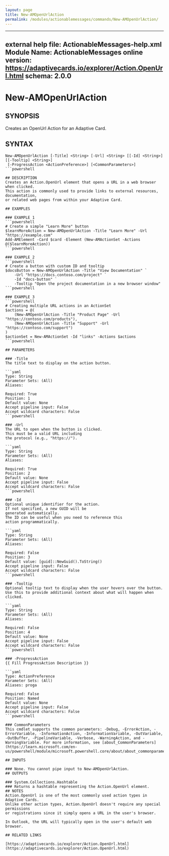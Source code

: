 ```yaml
---
layout: page
title: New-AMOpenUrlAction
permalink: /modules/actionablemessages/commands/New-AMOpenUrlAction/
---
```


---
external help file: ActionableMessages-help.xml
Module Name: ActionableMessages
online version: https://adaptivecards.io/explorer/Action.OpenUrl.html
schema: 2.0.0
---

# New-AMOpenUrlAction

## SYNOPSIS
Creates an OpenUrl Action for an Adaptive Card.

## SYNTAX

```
New-AMOpenUrlAction [-Title] <String> [-Url] <String> [[-Id] <String>] [[-Tooltip] <String>]
 [-ProgressAction <ActionPreference>] [<CommonParameters>]
```powershell

## DESCRIPTION
Creates an Action.OpenUrl element that opens a URL in a web browser when clicked.
This action is commonly used to provide links to external resources, documentation,
or related web pages from within your Adaptive Card.

## EXAMPLES

### EXAMPLE 1
```powershell
# Create a simple "Learn More" button
$learnMoreAction = New-AMOpenUrlAction -Title "Learn More" -Url "https://example.com"
Add-AMElement -Card $card -Element (New-AMActionSet -Actions @($learnMoreAction))
```powershell

### EXAMPLE 2
```powershell
# Create a button with custom ID and tooltip
$docsButton = New-AMOpenUrlAction -Title "View Documentation" `
    -Url "https://docs.contoso.com/project" `
    -Id "docs-button" `
    -Tooltip "Open the project documentation in a new browser window"
```powershell

### EXAMPLE 3
```powershell
# Creating multiple URL actions in an ActionSet
$actions = @(
    (New-AMOpenUrlAction -Title "Product Page" -Url "https://contoso.com/products"),
    (New-AMOpenUrlAction -Title "Support" -Url "https://contoso.com/support")
)
$actionSet = New-AMActionSet -Id "links" -Actions $actions
```powershell

## PARAMETERS

### -Title
The title text to display on the action button.

```yaml
Type: String
Parameter Sets: (All)
Aliases:

Required: True
Position: 1
Default value: None
Accept pipeline input: False
Accept wildcard characters: False
```powershell

### -Url
The URL to open when the button is clicked.
This must be a valid URL including
the protocol (e.g., "https://").

```yaml
Type: String
Parameter Sets: (All)
Aliases:

Required: True
Position: 2
Default value: None
Accept pipeline input: False
Accept wildcard characters: False
```powershell

### -Id
Optional unique identifier for the action.
If not specified, a new GUID will be
generated automatically.
The ID can be useful when you need to reference this
action programmatically.

```yaml
Type: String
Parameter Sets: (All)
Aliases:

Required: False
Position: 3
Default value: [guid]::NewGuid().ToString()
Accept pipeline input: False
Accept wildcard characters: False
```powershell

### -Tooltip
Optional tooltip text to display when the user hovers over the button.
Use this to provide additional context about what will happen when clicked.

```yaml
Type: String
Parameter Sets: (All)
Aliases:

Required: False
Position: 4
Default value: None
Accept pipeline input: False
Accept wildcard characters: False
```powershell

### -ProgressAction
{{ Fill ProgressAction Description }}

```yaml
Type: ActionPreference
Parameter Sets: (All)
Aliases: proga

Required: False
Position: Named
Default value: None
Accept pipeline input: False
Accept wildcard characters: False
```powershell

### CommonParameters
This cmdlet supports the common parameters: -Debug, -ErrorAction, -ErrorVariable, -InformationAction, -InformationVariable, -OutVariable, -OutBuffer, -PipelineVariable, -Verbose, -WarningAction, and -WarningVariable. For more information, see [about_CommonParameters](https://learn.microsoft.com/en-us/powershell/module/microsoft.powershell.core/about/about_commonparameters).

## INPUTS

### None. You cannot pipe input to New-AMOpenUrlAction.
## OUTPUTS

### System.Collections.Hashtable
### Returns a hashtable representing the Action.OpenUrl element.
## NOTES
Action.OpenUrl is one of the most commonly used action types in Adaptive Cards.
Unlike other action types, Action.OpenUrl doesn't require any special permissions
or registrations since it simply opens a URL in the user's browser.

In Outlook, the URL will typically open in the user's default web browser.

## RELATED LINKS

[https://adaptivecards.io/explorer/Action.OpenUrl.html](https://adaptivecards.io/explorer/Action.OpenUrl.html)


